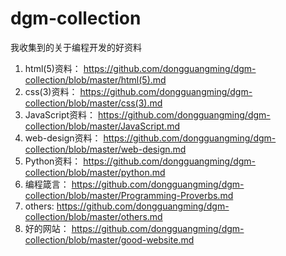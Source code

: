 # dgm-collection
我收集到的关于编程开发的好资料

1. html(5)资料： https://github.com/dongguangming/dgm-collection/blob/master/html(5).md
2. css(3)资料： https://github.com/dongguangming/dgm-collection/blob/master/css(3).md
3. JavaScript资料： https://github.com/dongguangming/dgm-collection/blob/master/JavaScript.md
4. web-design资料： https://github.com/dongguangming/dgm-collection/blob/master/web-design.md
5. Python资料： https://github.com/dongguangming/dgm-collection/blob/master/python.md
6. 编程箴言： https://github.com/dongguangming/dgm-collection/blob/master/Programming-Proverbs.md
7. others: https://github.com/dongguangming/dgm-collection/blob/master/others.md
8. 好的网站： https://github.com/dongguangming/dgm-collection/blob/master/good-website.md


